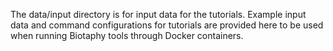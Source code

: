 The data/input directory is for input data for the tutorials.  Example input data and command configurations for 
tutorials are provided here to be used when running Biotaphy tools through Docker containers.  
